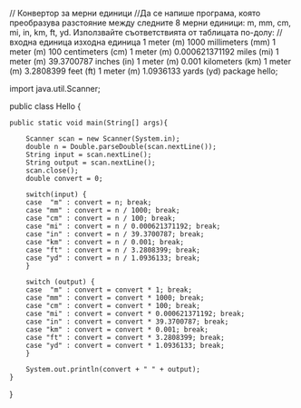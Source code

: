 // Конвертор за мерни единици
//Да се напише програма, която преобразува разстояние между следните 8 мерни единици: m, mm, cm, mi, in, km, ft, yd. Използвайте съответствията от таблицата по-долу:
//
входна единица
изходна единица
1 meter (m)
1000 millimeters (mm)
1 meter (m)
100 centimeters (cm)
1 meter (m)
0.000621371192 miles (mi)
1 meter (m)
39.3700787 inches (in)
1 meter (m)
0.001 kilometers (km)
1 meter (m)
3.2808399 feet (ft)
1 meter (m)
1.0936133 yards (yd)
package hello;

import java.util.Scanner;

public class Hello {
	
	public static void main(String[] args){

		Scanner scan = new Scanner(System.in);
		double n = Double.parseDouble(scan.nextLine());
		String input = scan.nextLine();
		String output = scan.nextLine();
		scan.close();
		double convert = 0;
		
		switch(input) {
		case  "m" : convert = n; break;
		case "mm" : convert = n / 1000; break;
		case "cm" : convert = n / 100; break;
		case "mi" : convert = n / 0.000621371192; break;
		case "in" : convert = n / 39.3700787; break;
		case "km" : convert = n / 0.001; break;
		case "ft" : convert = n / 3.2808399; break;
		case "yd" : convert = n / 1.0936133; break;
		}

		switch (output) {
		case  "m" : convert = convert * 1; break;
		case "mm" : convert = convert * 1000; break;
		case "cm" : convert = convert * 100; break;
		case "mi" : convert = convert * 0.000621371192; break;
		case "in" : convert = convert * 39.3700787; break;
		case "km" : convert = convert * 0.001; break;
		case "ft" : convert = convert * 3.2808399; break;
		case "yd" : convert = convert * 1.0936133; break;
		}
		
		System.out.println(convert + " " + output);
	}
}
